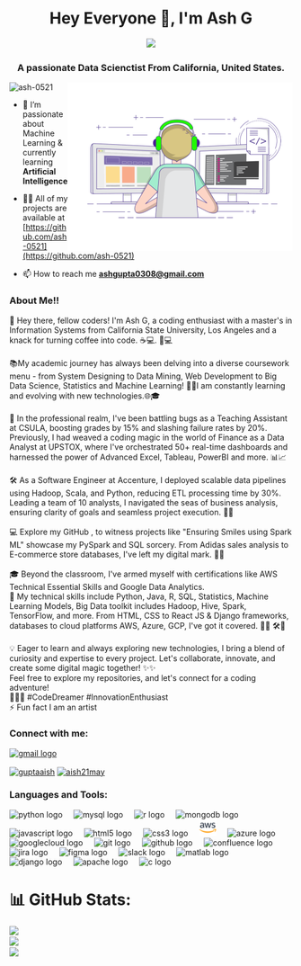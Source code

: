 <h1 align="center">Hey Everyone 👋, I'm Ash G</h1>
<div align="center"> <img src="https://blog.carlow.edu/wp-content/uploads/sites/26/2022/04/how-artificial-intelligence-is-shaping-data-analytics.jpg"> </div>
<h3 align="center">A passionate Data Scienctist From California, United States.</h3>
<img align="right" alt="Coding" width="400" src="https://raw.githubusercontent.com/devSouvik/devSouvik/master/gif3.gif">

<p align="left"> <img src="https://komarev.com/ghpvc/?username=ash-0521&label=Profile%20views&color=0e75b6&style=flat" alt="ash-0521" /> </p>

- 🌱 I’m passionate about Machine Learning & currently learning **Artificial Intelligence**

- 👨‍💻 All of my projects are available at [https://github.com/ash-0521](https://github.com/ash-0521)

- 📫 How to reach me **ashgupta0308@gmail.com**

### About Me!!
<p align="left">👋 Hey there, fellow coders! I'm Ash G, a coding enthusiast with a master's in Information Systems from California State University, Los Angeles and a knack for turning coffee into code. ☕💻. 🚀💻<br><br>📚My academic journey has always been delving into a diverse coursework menu - from System Designing to Data Mining, Web Development to Big Data Science, Statistics and Machine Learning! 🧠💡I am constantly learning and evolving with new technologies.🌐🎓<br><br>💼 In the professional realm, I've been battling bugs as a Teaching Assistant at CSULA, boosting grades by 15% and slashing failure rates by 20%. Previously, I had weaved a coding magic in the world of Finance as a Data Analyst at UPSTOX, where I've orchestrated 50+ real-time dashboards and harnessed the power of Advanced Excel, Tableau, PowerBI and more. 📊📈<br><br>🛠️ As a Software Engineer at Accenture, I deployed scalable data pipelines using Hadoop, Scala, and Python, reducing ETL processing time by 30%. Leading a team of 10 analysts, I navigated the seas of business analysis, ensuring clarity of goals and seamless project execution. 💼💡<br><br>💻 Explore my GitHub , to witness projects like "Ensuring Smiles using Spark ML" showcase my PySpark and SQL sorcery. From Adidas sales analysis to E-commerce store databases, I've left my digital mark. 🚀📂<br><br>🎓 Beyond the classroom, I've armed myself with certifications like AWS Technical Essential Skills and Google Data Analytics. <br>🤖 My technical skills include Python, Java, R, SQL, Statistics, Machine Learning Models, Big Data toolkit includes Hadoop, Hive, Spark, TensorFlow, and more. From HTML, CSS to React JS & Django frameworks, databases to cloud platforms AWS, Azure, GCP, I've got it covered. 💬💡 🛠️🚀<br><br>💡 Eager to learn and always exploring new technologies, I bring a blend of curiosity and expertise to every project. Let's collaborate, innovate, and create some digital magic together! ✨✨<br>Feel free to explore my repositories, and let's connect for a coding adventure! <br>🚀👩‍💻 #CodeDreamer #InnovationEnthusiast<br>⚡ Fun fact I am an artist</br></p>

<h3 align="left">Connect with me:</h3>
<p align="left">
<a href=mailto:“ashgupta0308@gmail.com” target="blank"><img src="https://img.shields.io/static/v1?message=Gmail&logo=gmail&label=&color=D14836&logoColor=white&labelColor=&style=for-the-badge" height="35" alt="gmail logo" /></a> 

<a href="https://linkedin.com/in/guptaaish" target="blank"><img align="center" src="https://raw.githubusercontent.com/rahuldkjain/github-profile-readme-generator/master/src/images/icons/Social/linked-in-alt.svg" alt="guptaaish" height="30" width="40" /></a>
<a href="https://www.leetcode.com/aish21may" target="blank"><img align="center" src="https://raw.githubusercontent.com/rahuldkjain/github-profile-readme-generator/master/src/images/icons/Social/leet-code.svg" alt="aish21may" height="30" width="40" /></a>  
</p>

<h3 align="left">Languages and Tools:</h3>
<p align="left">
<div align="left">
  <img src="https://cdn.jsdelivr.net/gh/devicons/devicon/icons/python/python-original.svg" height="30" alt="python logo"  />
  <img width="12" />
  <img src="https://cdn.jsdelivr.net/gh/devicons/devicon/icons/mysql/mysql-original.svg" height="30" alt="mysql logo"  />
  <img width="12" />
  <img src="https://cdn.jsdelivr.net/gh/devicons/devicon/icons/r/r-original.svg" height="30" alt="r logo"  />
  <img width="12" />
  <img src="https://cdn.jsdelivr.net/gh/devicons/devicon/icons/mongodb/mongodb-original.svg" height="30" alt="mongodb logo"  />
  <img width="12" />
  <img src="https://cdn.jsdelivr.net/gh/devicons/devicon/icons/javascript/javascript-original.svg" height="30" alt="javascript logo"  />
  <img width="12" />
  <img src="https://cdn.jsdelivr.net/gh/devicons/devicon/icons/html5/html5-original.svg" height="30" alt="html5 logo"  />
  <img width="12" />
  <img src="https://cdn.jsdelivr.net/gh/devicons/devicon/icons/css3/css3-original.svg" height="30" alt="css3 logo"  />
  <img width="12" />
  <img src="https://raw.githubusercontent.com/devicons/devicon/master/icons/amazonwebservices/amazonwebservices-original-wordmark.svg" alt="aws" width="30" height="30"  />
  <img width="12" />
  <img src="https://cdn.jsdelivr.net/gh/devicons/devicon/icons/azure/azure-original.svg" height="30" alt="azure logo"  />
  <img width="12" />
  <img src="https://cdn.jsdelivr.net/gh/devicons/devicon/icons/googlecloud/googlecloud-original.svg" height="30" alt="googlecloud logo"  />
  <img width="12" />
  <img src="https://cdn.jsdelivr.net/gh/devicons/devicon/icons/git/git-original.svg" height="30" alt="git logo"  />
  <img width="12" />
  <img src="https://cdn.jsdelivr.net/gh/devicons/devicon/icons/github/github-original.svg" height="30" alt="github logo"  />
  <img width="12" />
  <img src="https://cdn.jsdelivr.net/gh/devicons/devicon/icons/confluence/confluence-original.svg" height="30" alt="confluence logo"  />
  <img width="12" />
  <img src="https://cdn.jsdelivr.net/gh/devicons/devicon/icons/jira/jira-original.svg" height="30" alt="jira logo"  />
  <img width="12" />
  <img src="https://cdn.jsdelivr.net/gh/devicons/devicon/icons/figma/figma-original.svg" height="30" alt="figma logo"  />
  <img width="12" />
  <img src="https://cdn.jsdelivr.net/gh/devicons/devicon/icons/slack/slack-original.svg" height="30" alt="slack logo"  />
  <img width="12" />
  <img src="https://cdn.jsdelivr.net/gh/devicons/devicon/icons/matlab/matlab-original.svg" height="30" alt="matlab logo"  />
  <img width="12" />
  <img src="https://cdn.jsdelivr.net/gh/devicons/devicon/icons/django/django-plain.svg" height="30" alt="django logo"  />
  <img width="12" />
  <img src="https://cdn.jsdelivr.net/gh/devicons/devicon/icons/apache/apache-original.svg" height="30" alt="apache logo"  />
  <img width="12" />
  <img src="https://cdn.jsdelivr.net/gh/devicons/devicon/icons/c/c-original.svg" height="30" alt="c logo"  />
</div>
</p>


# 📊 GitHub Stats:
![](https://github-readme-stats.vercel.app/api?username=ash-0521&theme=radical&hide_border=false&include_all_commits=true&count_private=true)<br/>
![](https://github-readme-streak-stats.herokuapp.com/?user=ash-0521&theme=radical&hide_border=false)<br/>
![](https://github-readme-stats.vercel.app/api/top-langs/?username=ash-0521&theme=radical&hide_border=false&include_all_commits=true&count_private=true&layout=compact)


